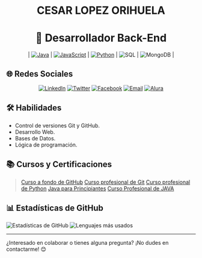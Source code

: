 <h1 align="center" id="nombre">CESAR LOPEZ ORIHUELA</h1>

<h1 align="center" id="titulo">🚀 Desarrollador Back-End</h1>

<section align="center">

| [![Java](https://img.shields.io/badge/LENGUAJE-JAVA-orange)](https://github.com/Chinicuil87/programacionJava.git) | [![JavaScript](https://img.shields.io/badge/LENGUAJE-JavaScript-yellow)](https://github.com/Chinicuil87/programacionJavaScript) | [![Python](https://img.shields.io/badge/LENGUAJE-PYTHON-blue)](https://github.com/Chinicuil87/programacionpython.git) | ![SQL](https://img.shields.io/badge/DATABASE-SQL-white) | ![MongoDB](https://img.shields.io/badge/DATABASE-MongoDB-green) |

</section>

## 🌐 Redes Sociales

<section align="center">

[![LinkedIn](https://img.shields.io/badge/LinkedIn-Cesar_Lopez-0077B5?style=flat&logo=linkedin)](https://www.linkedin.com/in/cesar-lopez-orihuela-796b82271/)
[![Twitter](https://img.shields.io/badge/Twitter-@Cesar_22_-1DA1F2?style=flat&logo=twitter)](https://twitter.com/Cesar_22_)
[![Facebook](https://img.shields.io/badge/Facebook-Cesar_Lopez-1877F2?style=flat&logo=facebook)](https://www.facebook.com/23.Cesar)
[![Email](https://img.shields.io/badge/Email-clopezorihuela@hotmail.com-D14836?style=flat&logo=gmail)](mailto:clopezorihuela@hotmail.com)
[![Alura](https://img.shields.io/badge/Alura-Cursos-00C4CC?style=flat&logo=alura)](https://app.aluracursos.com/user/clopezorihuela)

</section>

## 🛠️ Habilidades

- Control de versiones Git y GitHub.
- Desarrollo Web.
- Bases de Datos.
- Lógica de programación.

## 📚 Cursos y Certificaciones

> [Curso a fondo de GitHub](cert/Certificado%20-%20Curso%20a%20fondo%20de%20GitHub.pdf)
> [Curso profesional de Git](cert/Certificado%20-%20Curso%20profesional%20de%20Git.pdf)
> [Curso profesional de Python](cert/Certificado%20-%20Curso%20profesional%20de%20Python.pdf)
> [Java para Principiantes](cert/Certificado%20-%20Java%20para%20Principiantes.pdf)
> [Curso Profesional de JAVA](cert/Certificado%20-%20Curso%20Profesional%20de%20JAVA.pdf)

## 📊 Estadísticas de GitHub

![Estadísticas de GitHub](https://github-readme-stats.vercel.app/api?username=Chinicuil87&show_icons=true&theme=radical)
![Lenguajes más usados](https://github-readme-stats.vercel.app/api/top-langs/?username=Chinicuil87&layout=compact&theme=radical)

---

¿Interesado en colaborar o tienes alguna pregunta? ¡No dudes en contactarme! 😊
